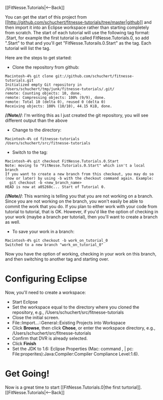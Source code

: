 [[FitNesse.Tutorials|<--Back]]

You can get the start of this project from [[http://github.com/schuchert/fitnesse-tutorials/tree/master|github]] and then import it into an Eclipse workspace rather than starting completely from scratch. The start of each tutorial will use the following tag format: <FullPageName>.Start, for example the first tutorial is called FitNesse.Tutorials.0, so add ".Start" to that and you'll get "FitNesse.Tutorails.0.Start" as the tag. Each tutorial will list the tag.

Here are the steps to get started:
* Clone the repository from github:
```
Macintosh-4% git clone git://github.com/schuchert/fitnesse-tutorials.git
Initialized empty Git repository in /Users/schuchert/tmp/junk/fitnesse-tutorials/.git/
remote: Counting objects: 10, done.
remote: Compressing objects: 100% (9/9), done.
remote: Total 10 (delta 0), reused 0 (delta 0)
Receiving objects: 100% (10/10), 44.15 KiB, done.
```
**//Note//**: I'm writing this as I just created the git repository, you will see different output than the above

* Change to the directory:
```
Macintosh-4% cd fitnesse-tutorials 
/Users/schuchert/src/fitnesse-tutorials
```

* Switch to the tag:
```
Macintosh-4% git checkout FitNesse.Tutorials.0.Start
Note: moving to "FitNesse.Tutorials.0.Start" which isn't a local branch
If you want to create a new branch from this checkout, you may do so
(now or later) by using -b with the checkout command again. Example:
  git checkout -b <new_branch_name>
HEAD is now at a05260c... Start of Tutorial 0.
```
**//Note//**: This warning is telling you that you are not working on a branch. Since you are not working on the branch, you won't easily be able to commit the work that you do. If you plan to either work with your code from tutorial to tutorial, that is OK. However, if you'd like the option of checking in your work (maybe a branch per tutorial), then you'll want to create a branch as well.

* To save your work in a branch:
```
Macintosh-4% git checkout -b work_on_tutorial_0
Switched to a new branch "work_on_tutorial_0"
```

Now you have the option of working, checking in your work on this branch, and then switching to another tag and starting over.

# Configuring Eclipse
Now, you'll need to create a workspace:
* Start Eclipse
* Set the workspace equal to the directory where you cloned the repository, e.g., /Users/schuchert/src/fitnesse-tutorials
* Close the initial screen.
* File::Import...::General::Existing Projects into Workspace
* Click **Browse**, then click **Chose**, or enter the workspace directory, e.g., /Users/schuchert/src/fitnesse-tutorials
* Confirm that DVR is already selected.
* Click **Finish**
* Set the JDK to 1.6: Eclipse Properties (Mac: command , | pc: File:properites):Java:Compiler:Compiler Compliance Level:1.6).

# Get Going!
Now is a great time to start [[FitNesse.Tutorials.0|the first turtorial]].
[[FitNesse.Tutorials|<--Back]]